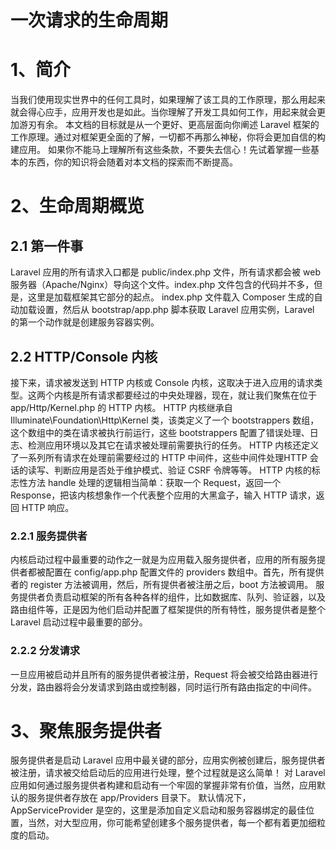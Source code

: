 # 一次请求的生命周期

# 1、简介
当我们使用现实世界中的任何工具时，如果理解了该工具的工作原理，那么用起来就会得心应手，应用开发也是如此。当你理解了开发工具如何工作，用起来就会更加游刃有余。
本文档的目标就是从一个更好、更高层面向你阐述 Laravel 框架的工作原理。通过对框架更全面的了解，一切都不再那么神秘，你将会更加自信的构建应用。
如果你不能马上理解所有这些条款，不要失去信心！先试着掌握一些基本的东西，你的知识将会随着对本文档的探索而不断提高。
# 2、生命周期概览
## 2.1 第一件事
Laravel 应用的所有请求入口都是 public/index.php 文件，所有请求都会被 web 服务器（Apache/Nginx）导向这个文件。index.php 文件包含的代码并不多，但是，这里是加载框架其它部分的起点。
index.php 文件载入 Composer 生成的自动加载设置，然后从 bootstrap/app.php 脚本获取 Laravel 应用实例，Laravel 的第一个动作就是创建服务容器实例。
## 2.2 HTTP/Console 内核
接下来，请求被发送到 HTTP 内核或 Console 内核，这取决于进入应用的请求类型。这两个内核是所有请求都要经过的中央处理器，现在，就让我们聚焦在位于 app/Http/Kernel.php 的 HTTP 内核。
HTTP 内核继承自 Illuminate\Foundation\Http\Kernel 类，该类定义了一个 bootstrappers 数组，这个数组中的类在请求被执行前运行，这些 bootstrappers 配置了错误处理、日志、检测应用环境以及其它在请求被处理前需要执行的任务。
HTTP 内核还定义了一系列所有请求在处理前需要经过的 HTTP 中间件，这些中间件处理HTTP 会话的读写、判断应用是否处于维护模式、验证 CSRF 令牌等等。
HTTP 内核的标志性方法 handle 处理的逻辑相当简单：获取一个 Request，返回一个 Response，把该内核想象作一个代表整个应用的大黑盒子，输入 HTTP 请求，返回 HTTP 响应。
### 2.2.1 服务提供者
内核启动过程中最重要的动作之一就是为应用载入服务提供者，应用的所有服务提供者都被配置在 config/app.php 配置文件的 providers 数组中。首先，所有提供者的 register 方法被调用，然后，所有提供者被注册之后，boot 方法被调用。
服务提供者负责启动框架的所有各种各样的组件，比如数据库、队列、验证器，以及路由组件等，正是因为他们启动并配置了框架提供的所有特性，服务提供者是整个 Laravel 启动过程中最重要的部分。
### 2.2.2 分发请求
一旦应用被启动并且所有的服务提供者被注册，Request 将会被交给路由器进行分发，路由器将会分发请求到路由或控制器，同时运行所有路由指定的中间件。
# 3、聚焦服务提供者
服务提供者是启动 Laravel 应用中最关键的部分，应用实例被创建后，服务提供者被注册，请求被交给启动后的应用进行处理，整个过程就是这么简单！
对 Laravel 应用如何通过服务提供者构建和启动有一个牢固的掌握非常有价值，当然，应用默认的服务提供者存放在 app/Providers 目录下。
默认情况下，AppServiceProvider 是空的，这里是添加自定义启动和服务容器绑定的最佳位置，当然，对大型应用，你可能希望创建多个服务提供者，每一个都有着更加细粒度的启动。